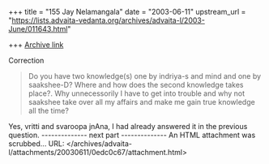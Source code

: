 +++
title = "155 Jay Nelamangala"
date = "2003-06-11"
upstream_url = "https://lists.advaita-vedanta.org/archives/advaita-l/2003-June/011643.html"

+++
[Archive link](https://lists.advaita-vedanta.org/archives/advaita-l/2003-June/011643.html)

Correction

> Do you have two knowledge(s) one by indriya-s and mind and
> one by saakshee-D? Where and how does the second knowledge takes place?.
> Why unnecessorily I have to get into trouble and why not saakshee take
> over all my affairs and make me gain true knowledge all the time?
>

Yes,  vritti and svaroopa jnAna,  I had already answered it in the
previous question.
-------------- next part --------------
An HTML attachment was scrubbed...
URL: </archives/advaita-l/attachments/20030611/0edc0c67/attachment.html>
